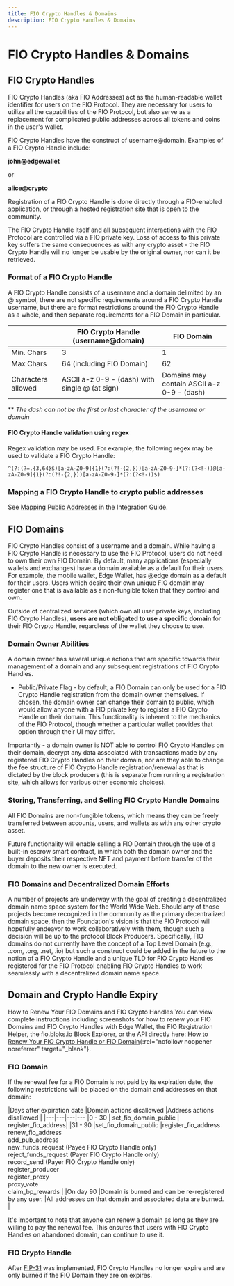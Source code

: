 ```yaml
---
title: FIO Crypto Handles & Domains
description: FIO Crypto Handles & Domains
---
```


# FIO Crypto Handles & Domains

## FIO Crypto Handles

FIO Crypto Handles (aka FIO Addresses) act as the human-readable wallet identifier for users on the FIO Protocol. They are necessary for users to utilize all the capabilities of the FIO Protocol, but also serve as a replacement for complicated public addresses across all tokens and coins in the user's wallet.

FIO Crypto Handles have the construct of username@domain.  Examples of a FIO Crypto Handle include:

**john@edgewallet**

or

**alice@crypto**

Registration of a FIO Crypto Handle is done directly through a FIO-enabled application, or through a hosted registration site that is open to the community.

The FIO Crypto Handle itself and all subsequent interactions with the FIO Protocol are controlled via a FIO private key. Loss of access to this private key suffers the same consequences as with any crypto asset - the FIO Crypto Handle will no longer be usable by the original owner, nor can it be retrieved.

### Format of a FIO Crypto Handle

A FIO Crypto Handle consists of a username and a domain delimited by an @ symbol, there are not specific requirements around a FIO Crypto Handle username, but there are format restrictions around the FIO Crypto Handle as a whole, and then separate requirements for a FIO Domain in particular.

| |FIO Crypto Handle (username@domain) |FIO Domain |
|---|---|---|
|Min. Chars | 3 | 1 |
|Max Chars | 64 (including FIO Domain) | 62 |
|Characters allowed	|ASCII a-z 0-9 - (dash) with single @ (at sign) |Domains may contain ASCII a-z 0-9 - (dash) |

** *The dash can not be the first or last character of the username or domain* 

#### FIO Crypto Handle validation using regex

Regex validation may be used. For example, the following regex may be used to validate a FIO Crypto Handle: 

`^(?:(?=.{3,64}$)[a-zA-Z0-9]{1}(?:(?!-{2,}))[a-zA-Z0-9-]*(?:(?<!-))@[a-zA-Z0-9]{1}(?:(?!-{2,}))[a-zA-Z0-9-]*(?:(?<!-))$)`

### Mapping a FIO Crypto Handle to crypto public addresses

See [Mapping Public Addresses](/docs/how-to/mapping) in the Integration Guide.

## FIO Domains

FIO Crypto Handles consist of a username and a domain. While having a FIO Crypto Handle is necessary to use the FIO Protocol, users do not need to own their own FIO Domain. By default, many applications (especially wallets and exchanges) have a domain available as a default for their users. For example, the mobile wallet, Edge Wallet, has @edge domain as a default for their users.  Users which desire their own unique FIO domain may register one that is available as a non-fungible token that they control and own.  

Outside of centralized services (which own all user private keys, including FIO Crypto Handles), **users are not obligated to use a specific domain** for their FIO Crypto Handle, regardless of the wallet they choose to use.

### Domain Owner Abilities

A domain owner has several unique actions that are specific towards their management of a domain and any subsequent registrations of FIO Crypto Handles.

* Public/Private Flag - by default, a FIO Domain can only be used for a FIO Crypto Handle registration from the domain owner themselves. If chosen, the domain owner can change their domain to public, which would allow anyone with a FIO private key to register a FIO Crypto Handle on their domain. This functionality is inherent to the mechanics of the FIO Protocol, though whether a particular wallet provides that option through their UI may differ.

Importantly - a domain owner is NOT able to control FIO Crypto Handles on their domain, decrypt any data associated with transactions made by any registered FIO Crypto Handles on their domain, nor are they able to change the fee structure of FIO Crypto Handle registration/renewal as that is dictated by the block producers (this is separate from running a registration site, which allows for various other economic choices).

### Storing, Transferring, and Selling FIO Crypto Handle Domains

All FIO Domains are non-fungible tokens, which means they can be freely transferred between accounts, users, and wallets as with any other crypto asset.

Future functionality will enable selling a FIO Domain through the use of a built-in escrow smart contract, in which both the domain owner and the buyer deposits their respective NFT and payment before transfer of the domain to the new owner is executed.

### FIO Domains and Decentralized Domain Efforts

A number of projects are underway with the goal of creating a decentralized domain name space system for the World Wide Web.  Should any of those projects become recognized in the community as the primary decentralized domain space, then the Foundation's vision is that the FIO Protocol will hopefully endeavor to work collaboratively with them, though such a decision will be up to the protocol Block Producers.  Specifically, FIO domains do not currently have the concept of a Top Level Domain (e.g., .com, .org, .net, .io) but such a construct could be added in the future to the notion of a FIO Crypto Handle and a unique TLD for FIO Crypto Handles registered for the FIO Protocol enabling FIO Crypto Handles to work seamlessly with a decentralized domain name space. 

## Domain and Crypto Handle Expiry

How to Renew Your FIO Domains and FIO Crypto Handles
You can view complete instructions including screenshots for how to renew your FIO Domains and FIO Crypto Handles with Edge Wallet, the FIO Registration Helper, the fio.bloks.io Block Explorer, or the API directly here: [How to Renew Your FIO Crypto Handle or FIO Domain](https://peakd.com/fio/@fioprotocol/how-to-renew-your-fio-address-or-fio-domain){:rel="nofollow noopener noreferrer" target="_blank"}.

### FIO Domain

If the renewal fee for a FIO Domain is not paid by its expiration date, the following restrictions will be placed on the domain and addresses on that domain:

|Days after expiration date |Domain actions disallowed |Address actions disallowed |
|---|---|---|---
|0 - 30 | set_fio_domain_public | register_fio_address|
|31 - 90 |set_fio_domain_public |register_fio_address <br> renew_fio_address <br> add_pub_address <br> new_funds_request (Payee FIO Crypto Handle only) <br> reject_funds_request (Payer FIO Crypto Handle only) <br> record_send (Payer FIO Crypto Handle only) <br> register_producer <br> register_proxy <br> proxy_vote <br> claim_bp_rewards |
|On day 90 |Domain is burned and can be re-registered by any user. |All addresses on that domain and associated data are burned. |

It's important to note that anyone can renew a domain as long as they are willing to pay the renewal fee. This ensures that users with FIO Crypto Handles on abandoned domain, can continue to use it. 

### FIO Crypto Handle

After [FIP-31](https://github.com/fioprotocol/fips/blob/master/fip-0031.md) was implemented, FIO Crypto Handles no longer expire and are only burned if the FIO Domain they are on expires.
